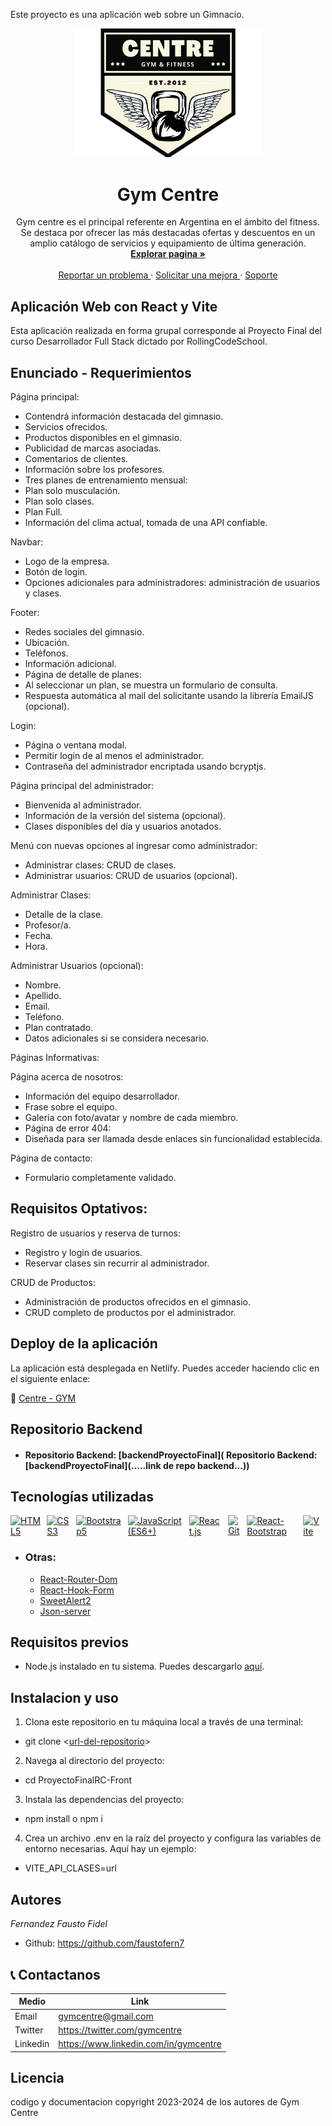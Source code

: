 Este proyecto es una aplicación web sobre un Gimnacio.

<div align= "center">
    <a href=''>
    <img src='./src//assets/logoRecortado.png' alt='Logo centre gym' width='300' />
    </a>
    <h1>Gym Centre</h1>
    <p>
    Gym centre es el principal referente en Argentina en el ámbito del fitness. Se destaca por ofrecer las más destacadas ofertas y descuentos en un amplio catálogo de servicios y equipamiento de última generación.
    <br>
    <a href=''>
    <strong>Explorar pagina » </strong>
    </a>
    <br>
    <br>
    <a href=''>
    Reportar un problema
    </a>
    ·
    <a href=''>
    Solicitar una mejora
    </a>
    ·
    <a href=''>
    Soporte
    </a>
    </p>
</div>

## Aplicación Web con React y Vite

Esta aplicación realizada en forma grupal corresponde al Proyecto Final del curso Desarrollador Full Stack dictado por RollingCodeSchool.

## Enunciado - Requerimientos

Página principal:
   * Contendrá información destacada del gimnasio.
   * Servicios ofrecidos.
   * Productos disponibles en el gimnasio.
   * Publicidad de marcas asociadas.
   * Comentarios de clientes.
   * Información sobre los profesores.
   * Tres planes de entrenamiento mensual:
   * Plan solo musculación.
   * Plan solo clases.
   * Plan Full.
   * Información del clima actual, tomada de una API confiable.

Navbar:
   * Logo de la empresa.
   * Botón de login.
   * Opciones adicionales para administradores: administración de usuarios y clases.

Footer:
   * Redes sociales del gimnasio.
   * Ubicación.
   * Teléfonos.
   * Información adicional.
   * Página de detalle de planes:
   * Al seleccionar un plan, se muestra un formulario de consulta.
   * Respuesta automática al mail del solicitante usando la librería EmailJS (opcional).

Login:
   * Página o ventana modal.
   * Permitir login de al menos el administrador.
   * Contraseña del administrador encriptada usando bcryptjs.

Página principal del administrador:
   * Bienvenida al administrador.
   * Información de la versión del sistema (opcional).
   * Clases disponibles del día y usuarios anotados.

Menú con nuevas opciones al ingresar como administrador:
   * Administrar clases: CRUD de clases.
   * Administrar usuarios: CRUD de usuarios (opcional).

Administrar Clases:
   * Detalle de la clase.
   * Profesor/a.
   * Fecha.
   * Hora.

Administrar Usuarios (opcional):
   * Nombre.
   * Apellido.
   * Email.
   * Teléfono.
   * Plan contratado.
   * Datos adicionales si se considera necesario.

Páginas Informativas:

Página acerca de nosotros:
   * Información del equipo desarrollador.
   * Frase sobre el equipo.
   * Galería con foto/avatar y nombre de cada miembro.
   * Página de error 404:
   * Diseñada para ser llamada desde enlaces sin funcionalidad establecida.

Página de contacto:
   * Formulario completamente validado.

## Requisitos Optativos:

Registro de usuarios y reserva de turnos:
   * Registro y login de usuarios.
   * Reservar clases sin recurrir al administrador.

CRUD de Productos:
   * Administración de productos ofrecidos en el gimnasio.
   * CRUD completo de productos por el administrador.

## Deploy de la aplicación

La aplicación está desplegada en Netlify. Puedes acceder haciendo clic en el siguiente enlace:

🔗 [Centre - GYM](netlify.com"...")

## Repositorio Backend

* #### Repositorio Backend: [backendProyectoFinal]( Repositorio Backend: [backendProyectoFinal](.....link de repo backend...))

## Tecnologías utilizadas

<div style="display: flex;">
  <a href="https://developer.mozilla.org/es/docs/Glossary/HTML5"><img src="https://img.icons8.com/color/48/000000/html-5--v1.png" alt="HTML5" title="HTML5" width="48" height="48" style="margin-right: 10px"/></a>
  <a href="https://developer.mozilla.org/es/docs/Web/CSS"><img src="https://img.icons8.com/color/48/000000/css3.png" alt="CSS3" title="CSS3" width="48" height="48" style="margin-right: 10px"/></a>
  <a href="https://getbootstrap.com/"><img src="https://img.icons8.com/color/48/000000/bootstrap.png" alt="Bootstrap5" title="Bootstrap5" width="48" height="48" style="margin-right: 10px"/></a>
  <a href="https://developer.mozilla.org/es/docs/Web/JavaScript"><img src="https://img.icons8.com/color/48/000000/javascript--v1.png" alt="JavaScript (ES6+)" title="JavaScript (ES6+)" width="48" height="48" style="margin-right: 10px"/></a>
  <a href="https://react.dev/"><img src="https://img.icons8.com/color/48/000000/react-native.png" alt="React.js" title="React.js" width="48" height="48" style="margin-right: 10px"/></a>
  <a href="https://git-scm.com/"><img src="https://img.icons8.com/color/48/000000/git.png" alt="Git" title="Git" width="48" height="48" style="margin-right: 10px"/></a>
  <a href="https://react-bootstrap.github.io/"> <img src="https://react-bootstrap.netlify.app/img/logo.svg" alt="React-Bootstrap" title="React-Bootstrap" title="Git" width="48" height="48" style="margin-right: 10px"/></a>
  <a href="https://vitejs.dev/"><img src="https://vitejs.dev/logo.svg" alt="Vite" title="Vite" width="50" style="margin-right: 10px"></a>
</div>

  * ### Otras:

    - [React-Router-Dom](https://reactrouter.com/en/main/start/tutorial) 
    - [React-Hook-Form](https://react-hook-form.com/get-started)
    - [SweetAlert2](https://sweetalert2.github.io/#download)
    - [Json-server](https://github.com/typicode/json-server)


## Requisitos previos

- Node.js instalado en tu sistema. Puedes descargarlo [aquí](https://nodejs.org/).

## Instalacion y uso

1. Clona este repositorio en tu máquina local a través de una terminal:

  * git clone <[url-del-repositorio](...)>

2. Navega al directorio del proyecto:

  * cd ProyectoFinalRC-Front

3. Instala las dependencias del proyecto:

  * npm install o npm i

4. Crea un archivo .env en la raíz del proyecto y configura las variables de entorno necesarias. Aquí hay un ejemplo:

* VITE_API_CLASES=url

## Autores
_Fernandez Fausto Fidel_

- Github: https://github.com/faustofern7

## 📞 Contactanos

| Medio    | Link                                   |
| -------- | -------------------------------------- |
| Email    | gymcentre@gmail.com                   |
| Twitter  | https://twitter.com/gymcentre         |
| Linkedin | https://www.linkedin.com/in/gymcentre |

## Licencia

codigo y documentacion copyright 2023-2024 de los autores de Gym Centre



